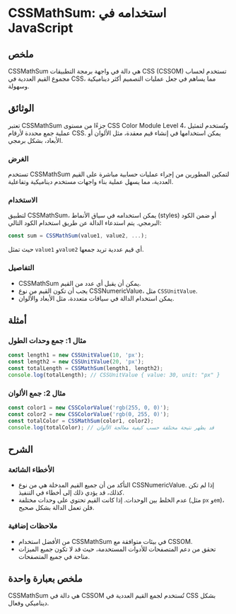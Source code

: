 <!--
Meta Description: # CSSMathSum: استخدامه في JavaScript ## ملخص CSSMathSum هي دالة في واجهة برمجة التطبيقات CSS (CSSOM) تستخدم لحساب مجموع القيم العددية في CSS، مما يساه...
Meta Keywords: cssmathsum, القيم, const, css, javascript
-->

# CSSMathSum: استخدامه في JavaScript

## ملخص
CSSMathSum هي دالة في واجهة برمجة التطبيقات CSS (CSSOM) تستخدم لحساب مجموع القيم العددية في CSS، مما يساهم في جعل عمليات التصميم أكثر ديناميكية وسهولة.

## الوثائق
تعتبر CSSMathSum جزءًا من مستوى CSS Color Module Level 4، وتُستخدم لتمثيل عملية جمع محددة لأرقام CSS. يمكن استخدامها في إنشاء قيم معقدة، مثل الألوان أو الأبعاد، بشكل برمجي. 

### الغرض
تستخدم CSSMathSum لتمكين المطورين من إجراء عمليات حسابية مباشرة على القيم العددية، مما يسهل عملية بناء واجهات مستخدم ديناميكية وتفاعلية.

### الاستخدام
لتطبيق CSSMathSum، يمكن استخدامه في سياق الأنماط (styles) أو ضمن الكود البرمجي. يتم استدعاء الدالة عن طريق استخدام الكود التالي:

```javascript
const sum = CSSMathSum(value1, value2, ...);
```

حيث تمثل `value1` و`value2` أي قيم عددية تريد جمعها.

### التفاصيل
- CSSMathSum يمكن أن يقبل أي عدد من القيم.
- يجب أن تكون القيم من نوع CSSNumericValue، مثل `CSSUnitValue`.
- يمكن استخدام الدالة في سياقات متعددة، مثل الأبعاد والألوان.

## أمثلة
### مثال 1: جمع وحدات الطول
```javascript
const length1 = new CSSUnitValue(10, 'px');
const length2 = new CSSUnitValue(20, 'px');
const totalLength = CSSMathSum(length1, length2);
console.log(totalLength); // CSSUnitValue { value: 30, unit: "px" }
```

### مثال 2: جمع الألوان
```javascript
const color1 = new CSSColorValue('rgb(255, 0, 0)');
const color2 = new CSSColorValue('rgb(0, 255, 0)');
const totalColor = CSSMathSum(color1, color2);
console.log(totalColor); // قد يظهر نتيجة مختلفة حسب كيفية معالجة الألوان
```

## الشرح
### الأخطاء الشائعة
- التأكد من أن جميع القيم المدخلة هي من نوع CSSNumericValue. إذا لم تكن كذلك، قد يؤدي ذلك إلى أخطاء في التنفيذ.
- عدم الخلط بين الوحدات. إذا كانت القيم تحتوي على وحدات مختلفة (مثل `px` و`em`)، فلن تعمل الدالة بشكل صحيح.

### ملاحظات إضافية
- من الأفضل استخدام CSSMathSum في بيئات متوافقة مع CSSOM.
- تحقق من دعم المتصفحات للأدوات المستخدمة، حيث قد لا تكون جميع الميزات متاحة في جميع المتصفحات.

## ملخص بعبارة واحدة
CSSMathSum هي دالة في CSSOM تُستخدم لجمع القيم العددية في CSS بشكل ديناميكي وفعال.